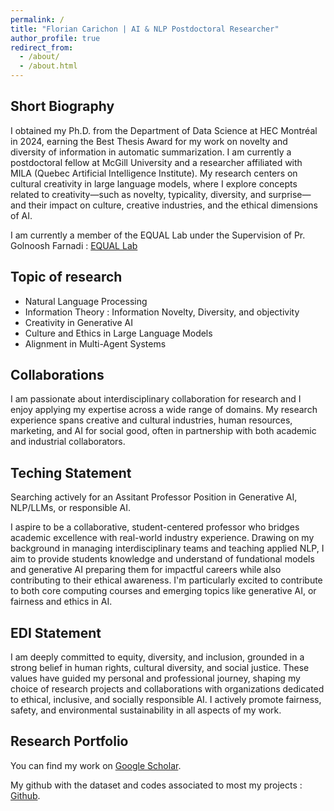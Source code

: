 ```yaml
---
permalink: /
title: "Florian Carichon | AI & NLP Postdoctoral Researcher"
author_profile: true
redirect_from: 
  - /about/
  - /about.html
---
```



Short Biography
------
I obtained my Ph.D. from the Department of Data Science at HEC Montréal in 2024, earning the Best Thesis Award for my work on novelty and diversity of information in automatic summarization. I am currently a postdoctoral fellow at McGill University and a researcher affiliated with MILA (Quebec Artificial Intelligence Institute). My research centers on cultural creativity in large language models, where I explore concepts related to creativity—such as novelty, typicality, diversity, and surprise—and their impact on culture, creative industries, and the ethical dimensions of AI.

I am currently a member of the EQUAL Lab under the Supervision of Pr. Golnoosh Farnadi : [EQUAL Lab](https://gfarnadi.github.io/student.html)

Topic of research
------
- Natural Language Processing
- Information Theory : Information Novelty, Diversity, and objectivity
- Creativity in Generative AI
- Culture and Ethics in Large Language Models
- Alignment in Multi-Agent Systems

Collaborations
------
I am passionate about interdisciplinary collaboration for research and I enjoy applying my expertise across a wide range of domains. 
My research experience spans creative and cultural industries, human resources, marketing, and AI for social good, often in partnership with both academic and industrial collaborators. 

Teching Statement
------
Searching actively for an Assitant Professor Position in Generative AI, NLP/LLMs, or responsible AI.

I aspire to be a collaborative, student-centered professor who bridges academic excellence with real-world industry experience. Drawing on my background in managing interdisciplinary teams and teaching applied NLP, I aim to provide students knowledge and understand of fundational models and generative AI preparing them for impactful careers while also contributing to their ethical awareness. I'm particularly excited to contribute to both core computing courses and emerging topics like generative AI, or fairness and ethics in AI.

EDI Statement
------
I am deeply committed to equity, diversity, and inclusion, grounded in a strong belief in human rights, cultural diversity, and social justice. These values have guided my personal and professional journey, shaping my choice of research projects and collaborations with organizations dedicated to ethical, inclusive, and socially responsible AI. I actively promote fairness, safety, and environmental sustainability in all aspects of my work.

Research Portfolio
------
You can find my work on [Google Scholar](https://scholar.google.com/citations?user=i8GPsd4AAAAJ&hl).

My github with the dataset and codes associated to most my projects : [Github](https://github.com/fcarichon/).
